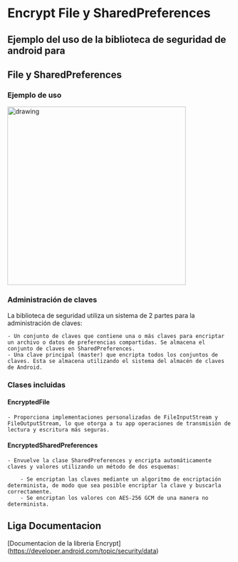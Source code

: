 # Encrypt File y SharedPreferences

## Ejemplo del uso de la biblioteca de seguridad de android para
## File y SharedPreferences

### Ejemplo de uso 
<img src="01.jpg" alt="drawing" width="400"/>

### Administración de claves

La biblioteca de seguridad utiliza un sistema de 2 partes para la administración de claves:

    - Un conjunto de claves que contiene una o más claves para encriptar un archivo o datos de preferencias compartidas. Se almacena el conjunto de claves en SharedPreferences.
    - Una clave principal (master) que encripta todos los conjuntos de claves. Esta se almacena utilizando el sistema del almacén de claves de Android.

### Clases incluidas

#### EncryptedFile
    - Proporciona implementaciones personalizadas de FileInputStream y FileOutputStream, lo que otorga a tu app operaciones de transmisión de lectura y escritura más seguras.

#### EncryptedSharedPreferences
    - Envuelve la clase SharedPreferences y encripta automáticamente claves y valores utilizando un método de dos esquemas:

        - Se encriptan las claves mediante un algoritmo de encriptación determinista, de modo que sea posible encriptar la clave y buscarla correctamente.
        - Se encriptan los valores con AES-256 GCM de una manera no determinista.

## Liga Documentacion
[Documentacion de la libreria Encrypt] (https://developer.android.com/topic/security/data)

